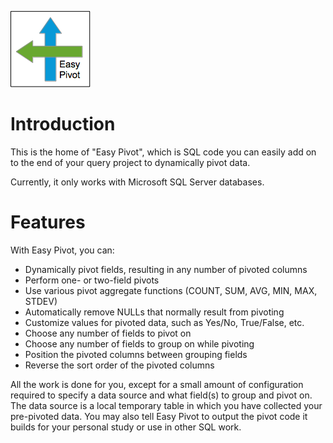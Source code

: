 ![Easy Pivot](img/easy_pivot.png)
# Introduction

This is the home of "Easy Pivot", which is SQL code you can easily
add on to the end of your query project to dynamically pivot data.

Currently, it only works with Microsoft SQL Server databases.

# Features

With Easy Pivot, you can:

* Dynamically pivot fields, resulting in any number of pivoted columns
* Perform one- or two-field pivots
* Use various pivot aggregate functions (COUNT, SUM, AVG, MIN, MAX, STDEV)
* Automatically remove NULLs that normally result from pivoting
* Customize values for pivoted data, such as Yes/No, True/False, etc.
* Choose any number of fields to pivot on
* Choose any number of fields to group on while pivoting
* Position the pivoted columns between grouping fields
* Reverse the sort order of the pivoted columns

All the work is done for you, except for a small amount of
configuration required to specify a data source and what field(s)
to group and pivot on. The data source is a local temporary table
in which you have collected your pre-pivoted data. You may also
tell Easy Pivot to output the pivot code it builds for your
personal study or use in other SQL work.
